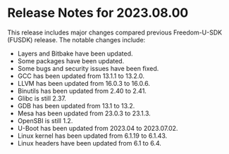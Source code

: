 # Release Notes for 2023.08.00

This release includes major changes compared previous Freedom-U-SDK (FUSDK) release. The notable changes include:
- Layers and Bitbake have been updated.
- Some packages have been updated.
- Some bugs and security issues have been fixed.
- GCC has been updated from 13.1.1 to 13.2.0.
- LLVM has been updated from 16.0.3 to 16.0.6.
- Binutils has been updated from 2.40 to 2.41.
- Glibc is still 2.37.
- GDB has been updated from 13.1 to 13.2.
- Mesa has been updated from 23.0.3 to 23.1.3.
- OpenSBI is still 1.2.
- U-Boot has been updated from 2023.04 to 2023.07.02.
- Linux kernel has been updated from 6.1.19 to 6.1.43.
- Linux headers have been updated from 6.1 to 6.4.
